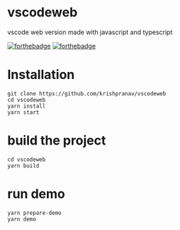 # vscodeweb
vscode web version made with javascript and typescript

[![forthebadge](https://forthebadge.com/images/badges/made-with-javascript.svg)](https://forthebadge.com)
[![forthebadge](https://forthebadge.com/images/badges/made-with-typescript.svg)](https://forthebadge.com)


# Installation
```
git clone https://github.com/krishpranav/vscodeweb
cd vscodeweb
yarn install
yarn start
```

# build the project
```
cd vscodeweb
yarn build
```

# run demo
```
yarn prepare-demo
yarn demo
```
